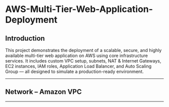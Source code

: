 # AWS-Multi-Tier-Web-Application-Deployment

Introduction
---
This project demonstrates the deployment of a scalable, secure, and highly available multi-tier web application on AWS using core infrastructure services. It includes custom VPC setup, subnets, NAT & Internet Gateways, EC2 instances, IAM roles, Application Load Balancer, and Auto Scaling Group — all designed to simulate a production-ready environment.

---
## Network – Amazon VPC
---
